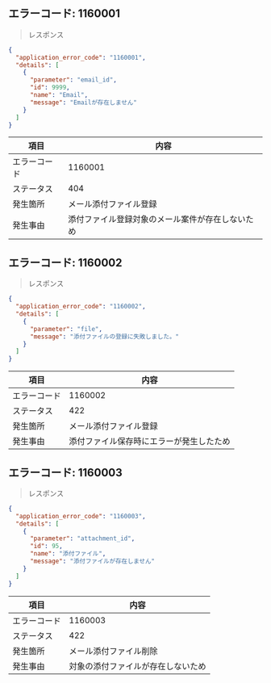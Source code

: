 ## エラーコード: 1160001

> レスポンス

```json
{
  "application_error_code": "1160001",
  "details": [
    {
      "parameter": "email_id",
      "id": 9999,
      "name": "Email",
      "message": "Emailが存在しません"
    }
  ]
}
```

| 項目|内容|
--- | ---
エラーコード|1160001
ステータス|404
発生箇所|メール添付ファイル登録
発生事由|添付ファイル登録対象のメール案件が存在しないため

## エラーコード: 1160002


> レスポンス

```json
{
  "application_error_code": "1160002",
  "details": [
    {
      "parameter": "file",
      "message": "添付ファイルの登録に失敗しました。"
    }
  ]
}
```

| 項目|内容|
--- | ---
エラーコード|1160002
ステータス|422
発生箇所|メール添付ファイル登録
発生事由|添付ファイル保存時にエラーが発生したため

## エラーコード: 1160003

> レスポンス

```json
{
  "application_error_code": "1160003",
  "details": [
    {
      "parameter": "attachment_id",
      "id": 95,
      "name": "添付ファイル",
      "message": "添付ファイルが存在しません"
    }
  ]
}
```

| 項目|内容|
--- | ---
エラーコード|1160003
ステータス|422
発生箇所|メール添付ファイル削除
発生事由|対象の添付ファイルが存在しないため
